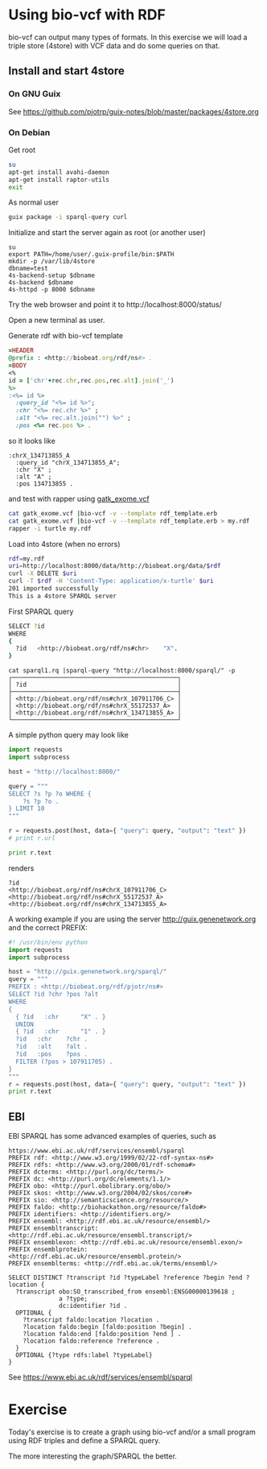 # Using bio-vcf with RDF

bio-vcf can output many types of formats. In this exercise we will load
a triple store (4store) with VCF data and do some queries on that.

## Install and start 4store

### On GNU Guix

See https://github.com/pjotrp/guix-notes/blob/master/packages/4store.org

### On Debian

Get root

```sh
su
apt-get install avahi-daemon
apt-get install raptor-utils
exit
```

As normal user

```sh
guix package -i sparql-query curl
```

Initialize and start the server again as root (or another user)

```
su
export PATH=/home/user/.guix-profile/bin:$PATH
mkdir -p /var/lib/4store
dbname=test
4s-backend-setup $dbname
4s-backend $dbname
4s-httpd -p 8000 $dbname
```

Try the web browser and point it to http://localhost:8000/status/

Open a new terminal as user.


Generate rdf with bio-vcf template

```ruby
=HEADER
@prefix : <http://biobeat.org/rdf/ns#> .
=BODY
<%
id = ['chr'+rec.chr,rec.pos,rec.alt].join('_')
%>
:<%= id %>
  :query_id "<%= id %>";
  :chr "<%= rec.chr %>" ;
  :alt "<%= rec.alt.join("") %>" ;
  :pos <%= rec.pos %> .


```

so it looks like

```
:chrX_134713855_A
  :query_id "chrX_134713855_A";
  :chr "X" ;
  :alt "A" ;
  :pos 134713855 .
```

and test with rapper using [gatk_exome.vcf](https://github.com/pjotrp/bioruby-vcf/blob/master/test/data/input/gatk_exome.vcf)

```sh
cat gatk_exome.vcf |bio-vcf -v --template rdf_template.erb
cat gatk_exome.vcf |bio-vcf -v --template rdf_template.erb > my.rdf
rapper -i turtle my.rdf
```

Load into 4store (when no errors)

```bash
rdf=my.rdf
uri=http://localhost:8000/data/http://biobeat.org/data/$rdf
curl -X DELETE $uri
curl -T $rdf -H 'Content-Type: application/x-turtle' $uri
201 imported successfully
This is a 4store SPARQL server
```

First SPARQL query

```sh
SELECT ?id
WHERE
{
  ?id   <http://biobeat.org/rdf/ns#chr>    "X".
}
```

```
cat sparql1.rq |sparql-query "http://localhost:8000/sparql/" -p
┌──────────────────────────────────────────────┐
│ ?id                                          │
├──────────────────────────────────────────────┤
│ <http://biobeat.org/rdf/ns#chrX_107911706_C> │
│ <http://biobeat.org/rdf/ns#chrX_55172537_A>  │
│ <http://biobeat.org/rdf/ns#chrX_134713855_A> │
└──────────────────────────────────────────────┘
```

A simple python query may look like

```python
import requests
import subprocess

host = "http://localhost:8000/"

query = """
SELECT ?s ?p ?o WHERE {
    ?s ?p ?o .
} LIMIT 10
"""

r = requests.post(host, data={ "query": query, "output": "text" })
# print r.url

print r.text
```

renders

```
?id
<http://biobeat.org/rdf/ns#chrX_107911706_C>
<http://biobeat.org/rdf/ns#chrX_55172537_A>
<http://biobeat.org/rdf/ns#chrX_134713855_A>
```

A working example if you are using the server
http://guix.genenetwork.org and the correct PREFIX:

```python
#! /usr/bin/env python
import requests
import subprocess

host = "http://guix.genenetwork.org/sparql/"
query = """
PREFIX : <http://biobeat.org/rdf/pjotr/ns#>
SELECT ?id ?chr ?pos ?alt
WHERE
{
  { ?id   :chr      "X" . }
  UNION
  { ?id   :chr      "1" . }
  ?id   :chr    ?chr .
  ?id   :alt    ?alt .
  ?id   :pos    ?pos .
  FILTER (?pos > 107911705) .
}
"""
r = requests.post(host, data={ "query": query, "output": "text" })
print r.text
```

## EBI


EBI SPARQL has some advanced examples of queries, such as

```
https://www.ebi.ac.uk/rdf/services/ensembl/sparql
PREFIX rdf: <http://www.w3.org/1999/02/22-rdf-syntax-ns#>
PREFIX rdfs: <http://www.w3.org/2000/01/rdf-schema#>
PREFIX dcterms: <http://purl.org/dc/terms/>
PREFIX dc: <http://purl.org/dc/elements/1.1/>
PREFIX obo: <http://purl.obolibrary.org/obo/>
PREFIX skos: <http://www.w3.org/2004/02/skos/core#>
PREFIX sio: <http://semanticscience.org/resource/>
PREFIX faldo: <http://biohackathon.org/resource/faldo#>
PREFIX identifiers: <http://identifiers.org/>
PREFIX ensembl: <http://rdf.ebi.ac.uk/resource/ensembl/>
PREFIX ensembltranscript: <http://rdf.ebi.ac.uk/resource/ensembl.transcript/>
PREFIX ensemblexon: <http://rdf.ebi.ac.uk/resource/ensembl.exon/>
PREFIX ensemblprotein: <http://rdf.ebi.ac.uk/resource/ensembl.protein/>
PREFIX ensemblterms: <http://rdf.ebi.ac.uk/terms/ensembl/>

SELECT DISTINCT ?transcript ?id ?typeLabel ?reference ?begin ?end ?location {
  ?transcript obo:SO_transcribed_from ensembl:ENSG00000139618 ;
              a ?type;
              dc:identifier ?id .
  OPTIONAL {
    ?transcript faldo:location ?location .
    ?location faldo:begin [faldo:position ?begin] .
    ?location faldo:end [faldo:position ?end ] .
    ?location faldo:reference ?reference .
  }
  OPTIONAL {?type rdfs:label ?typeLabel}
}
```

See https://www.ebi.ac.uk/rdf/services/ensembl/sparql

# Exercise

Today's exercise is to create a graph using bio-vcf and/or a small program using
RDF triples and define a SPARQL query.

The more interesting the graph/SPARQL the better.
